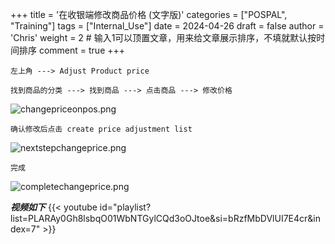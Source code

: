 +++
title = '在收银端修改商品价格 (文字版)'
categories = ["POSPAL", "Training"]
tags = ["Internal_Use"]
date = 2024-04-26
draft = false
author = 'Chris'
weight = 2 # 输入1可以顶置文章，用来给文章展示排序，不填就默认按时间排序
comment = true
+++

```dos
左上角 ---> Adjust Product price
```
```
找到商品的分类 ---> 找到商品 ---> 点击商品 ---> 修改价格
```
![changepriceonpos.png](/img/changepriceonpos.png)

```
确认修改后点击 create price adjustment list
```
![nextstepchangeprice.png](/img/nextstepchangeprice.png)


```
完成
```
![completechangeprice.png](/img/completechangeprice.png)



***视频如下***
{{< youtube id="playlist?list=PLARAy0Gh8lsbqO01WbNTGylCQd3oOJtoe&si=bRzfMbDVlUI7E4cr&index=7" >}}